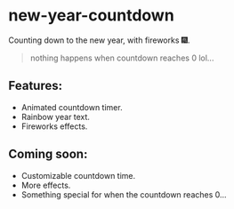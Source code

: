 # new-year-countdown
Counting down to the new year, with fireworks 🎆.

> nothing happens when countdown reaches 0 lol...

## Features:
- Animated countdown timer.
- Rainbow year text.
- Fireworks effects.

## Coming soon:
- Customizable countdown time.
- More effects.
- Something special for when the countdown reaches 0...
